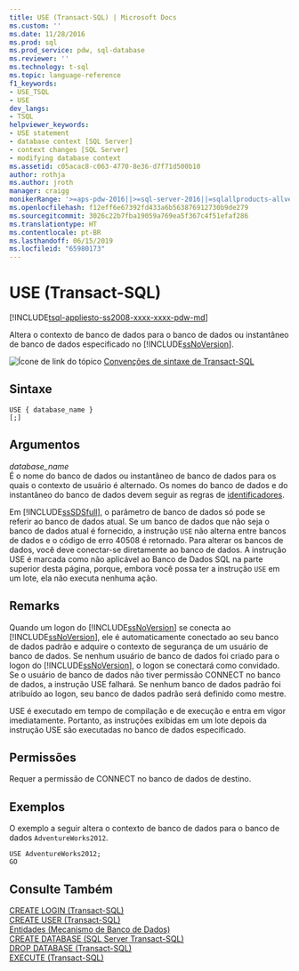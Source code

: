 ```yaml
---
title: USE (Transact-SQL) | Microsoft Docs
ms.custom: ''
ms.date: 11/28/2016
ms.prod: sql
ms.prod_service: pdw, sql-database
ms.reviewer: ''
ms.technology: t-sql
ms.topic: language-reference
f1_keywords:
- USE_TSQL
- USE
dev_langs:
- TSQL
helpviewer_keywords:
- USE statement
- database context [SQL Server]
- context changes [SQL Server]
- modifying database context
ms.assetid: c05acac8-c063-4770-8e36-d7f71d500b10
author: rothja
ms.author: jroth
manager: craigg
monikerRange: '>=aps-pdw-2016||>=sql-server-2016||=sqlallproducts-allversions||>=sql-server-linux-2017||=azuresqldb-mi-current'
ms.openlocfilehash: f12eff6e67392fd433a6b563876912730b9de279
ms.sourcegitcommit: 3026c22b7fba19059a769ea5f367c4f51efaf286
ms.translationtype: HT
ms.contentlocale: pt-BR
ms.lasthandoff: 06/15/2019
ms.locfileid: "65980173"
---
```

# <a name="use-transact-sql"></a>USE (Transact-SQL)
[!INCLUDE[tsql-appliesto-ss2008-xxxx-xxxx-pdw-md](../../includes/tsql-appliesto-ss2008-xxxx-xxxx-pdw-md.md)]

  Altera o contexto de banco de dados para o banco de dados ou instantâneo de banco de dados especificado no [!INCLUDE[ssNoVersion](../../includes/ssnoversion-md.md)].  
  
 ![Ícone de link do tópico](../../database-engine/configure-windows/media/topic-link.gif "Ícone de link do tópico") [Convenções de sintaxe de Transact-SQL](../../t-sql/language-elements/transact-sql-syntax-conventions-transact-sql.md)  
  
## <a name="syntax"></a>Sintaxe  
  
```  
USE { database_name }   
[;]  
```  
  
## <a name="arguments"></a>Argumentos  
 *database_name*  
 É o nome do banco de dados ou instantâneo de banco de dados para os quais o contexto de usuário é alternado. Os nomes do banco de dados e do instantâneo do banco de dados devem seguir as regras de [identificadores](../../relational-databases/databases/database-identifiers.md).  
  
 Em [!INCLUDE[ssSDSfull](../../includes/sssdsfull-md.md)], o parâmetro de banco de dados só pode se referir ao banco de dados atual. Se um banco de dados que não seja o banco de dados atual é fornecido, a instrução `USE` não alterna entre bancos de dados e o código de erro 40508 é retornado. Para alterar os bancos de dados, você deve conectar-se diretamente ao banco de dados. A instrução USE é marcada como não aplicável ao Banco de Dados SQL na parte superior desta página, porque, embora você possa ter a instrução `USE` em um lote, ela não executa nenhuma ação.
  
## <a name="remarks"></a>Remarks  
 Quando um logon do [!INCLUDE[ssNoVersion](../../includes/ssnoversion-md.md)] se conecta ao [!INCLUDE[ssNoVersion](../../includes/ssnoversion-md.md)], ele é automaticamente conectado ao seu banco de dados padrão e adquire o contexto de segurança de um usuário de banco de dados. Se nenhum usuário de banco de dados foi criado para o logon do [!INCLUDE[ssNoVersion](../../includes/ssnoversion-md.md)], o logon se conectará como convidado. Se o usuário de banco de dados não tiver permissão CONNECT no banco de dados, a instrução USE falhará. Se nenhum banco de dados padrão foi atribuído ao logon, seu banco de dados padrão será definido como mestre.  
  
 USE é executado em tempo de compilação e de execução e entra em vigor imediatamente. Portanto, as instruções exibidas em um lote depois da instrução USE são executadas no banco de dados especificado.  
  
## <a name="permissions"></a>Permissões  
 Requer a permissão de CONNECT no banco de dados de destino.  
  
## <a name="examples"></a>Exemplos  
 O exemplo a seguir altera o contexto de banco de dados para o banco de dados `AdventureWorks2012`.  
  
```  
USE AdventureWorks2012;  
GO  
```  
  
## <a name="see-also"></a>Consulte Também  
 [CREATE LOGIN &#40;Transact-SQL&#41;](../../t-sql/statements/create-login-transact-sql.md)   
 [CREATE USER &#40;Transact-SQL&#41;](../../t-sql/statements/create-user-transact-sql.md)   
 [Entidades &#40;Mecanismo de Banco de Dados&#41;](../../relational-databases/security/authentication-access/principals-database-engine.md)   
 [CREATE DATABASE &#40;SQL Server Transact-SQL&#41;](../../t-sql/statements/create-database-sql-server-transact-sql.md)   
 [DROP DATABASE &#40;Transact-SQL&#41;](../../t-sql/statements/drop-database-transact-sql.md)   
 [EXECUTE &#40;Transact-SQL&#41;](../../t-sql/language-elements/execute-transact-sql.md)  
  
  


